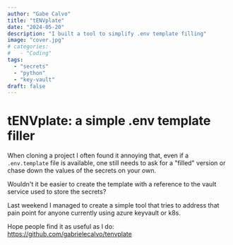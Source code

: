 ```yaml
---
author: "Gabe Calvo"
title: "tENVplate"
date: "2024-05-20"
description: "I built a tool to simplify .env template filling"
image: "cover.jpg"
# categories:
#   - "Coding"
tags:
  - "secrets"
  - "python"
  - "key-vault"
draft: false
---
```


# tENVplate: a simple .env template filler
When cloning a project I often found it annoying that, even if a `.env.template` file is available, one still needs to ask for a "filled" version or chase down the values of the secrets on your own.

Wouldn't it be easier to create the template with a reference to the vault service used to store the secrets?

Last weekend I managed to create a simple tool that tries to address that pain point for anyone currently using azure keyvault or k8s.

Hope people find it as useful as I do: 
https://github.com/gabrielecalvo/tenvplate